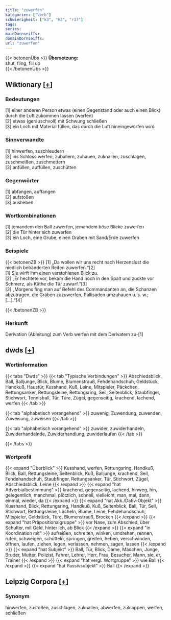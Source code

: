 ```yaml
---
title: "zuwerfen"
kategorien: ["Verb"]
schwierigkeit: ["k3", "h3", "r17"]
tags:
series:
mainDornseiffs:
domainDornseiffs:
url: "zuwerfen"
---
```


{{< betonenÜbs >}}
**Übersetzung:**  
shut, fling, fill up  
{{< /betonenÜbs >}}

## Wiktionary [[+](https://de.wiktionary.org/wiki/zuwerfen)]

### Bedeutungen
[1] einer anderen Person etwas (einen Gegenstand oder auch einen Blick) durch die Luft zukommen lassen (werfen)  
[2] etwas (geräuschvoll) mit Schwung schließen  
[3] ein Loch mit Material füllen, das durch die Luft hineingeworfen wird  

### Sinnverwandte
[1] hinwerfen, zuschleudern  
[2] ins Schloss werfen, zuballern, zuhauen, zuknallen, zuschlagen, zuschmeißen, zuschmettern  
[3] anfüllen, auffüllen, zuschütten  

### Gegenwörter
[1] abfangen, auffangen  
[2] aufstoßen  
[3] ausheben  

### Wortkombinationen
[1] jemandem den Ball zuwerfen, jemandem böse Blicke zuwerfen  
[2] die Tür hinter sich zuwerfen  
[3] ein Loch, eine Grube, einen Graben mit Sand/Erde zuwerfen  

### Beispiele
{{< betonenZB >}}
[1] „Da wollen wir uns recht nach Herzenslust die niedlich bebänderten Reifen zuwerfen.“[2]  
[1] Sie wirft ihm einen verstohlenen Blick zu.  
[2] „Er hechtete vor, bekam die Hand noch in den Spalt und zuckte vor Schmerz, als Käthe die Tür zuwarf.“[3]  
[3] „Morgens fing man auf Befehl des Commandanten an, die Schanzen abzutragen, die Gräben zuzuwerfen, Pallisaden umzuhauen u. s. w.; […].“[4]  

{{< /betonenZB >}}
### Herkunft
Derivation (Ableitung) zum Verb werfen mit dem Derivatem zu-[1]  



## dwds [[+](https://www.dwds.de/wb/zuwerfen)]

### Wortinformation
{{< tabs "Dwds" >}}
{{< tab "Typische Verbindungen" >}}
Abschiedsblick, Ball, Balljunge, Blick, Blume, Blumenstrauß, Fehdehandschuh, Geldstück, Handkuß, Haustür, Kusshand, Kuß, Leine, Mitspieler, Päckchen, Rettungsanker, Rettungsleine, Rettungsring, Seil, Seitenblick, Staubfinger, Stichwort, Tennisball, Tür, Türe, Zügel, gegenseitig, krachend, lachend, werfen
{{< /tab >}}

{{< tab "alphabetisch vorangehend" >}}
zuwenig, Zuwendung, zuwenden, Zuweisung, zuweisen
{{< /tab >}}

{{< tab "alphabetisch vorangehend" >}}
zuwider, zuwiderhandeln, Zuwiderhandelnde, Zuwiderhandlung, zuwiderlaufen
{{< /tab >}}

{{< /tabs >}}

### Wortprofil
{{< expand "Überblick" >}} Kusshand, werfen, Rettungsring, Handkuß, Blick, Ball, Rettungsleine, Seitenblick, Kuß, Balljunge, krachend, Seil, Fehdehandschuh, Staubfinger, Rettungsanker, Tür, Stichwort, Zügel, Abschiedsblick, Leine {{< /expand >}}
{{< expand "hat Adverbialbestimmung" >}} krachend, gegenseitig, lachend, hinweg, hin, gelegentlich, manchmal, plötzlich, schnell, vielleicht, man, mal, dann, einmal, wieder, da {{< /expand >}}
{{< expand "hat Akk./Dativ-Objekt" >}} Kusshand, Blick, Rettungsring, Handkuß, Kuß, Seitenblick, Ball, Tür, Seil, Stichwort, Rettungsleine, Lächeln, Blume, Leine, Fehdehandschuh, Mitspieler, Geldstück, Türe, Blumenstrauß, Brocken {{< /expand >}}
{{< expand "hat Präpositionalgruppe" >}} vor Nase, zum Abschied, über Schulter, mit Geld, hinter ich, ab Blick {{< /expand >}}
{{< expand "in Koordination mit" >}} aufreißen, schreiten, winken, umdrehen, rennen, rufen, schweigen, schütteln, springen, greifen, heben, verschwinden, öffnen, laufen, ziehen, legen, verlassen, nehmen, sagen, lassen {{< /expand >}}
{{< expand "hat Subjekt" >}} Ball, Tür, Blick, Dame, Mädchen, Junge, Bruder, Mutter, Polizist, Fahrer, Lehrer, Herr, Frau, Besucher, Mann, sie, er, Trainer {{< /expand >}}
{{< expand "hat vergl. Wortgruppe" >}} wie Ball {{< /expand >}}
{{< expand "hat Passivsubjekt" >}} Ball {{< /expand >}}

## Leipzig Corpora [[+](https://corpora.uni-leipzig.de/en/res?word=zuwerfen&corpusId=deu_newscrawl-public_2018)]


### Synonym
hinwerfen, zustoßen, zuschlagen, zuknallen, abwerfen, zuklappen, werfen, schließen

